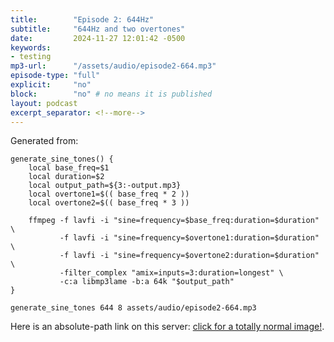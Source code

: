 ```yaml
---
title:        "Episode 2: 644Hz"
subtitle:     "644Hz and two overtones"
date:         2024-11-27 12:01:42 -0500
keywords:
- testing
mp3-url:      "/assets/audio/episode2-664.mp3"
episode-type: "full"
explicit:     "no"
block:        "no" # no means it is published
layout: podcast
excerpt_separator: <!--more-->
---
```


Generated from:


```
generate_sine_tones() {
    local base_freq=$1
    local duration=$2
    local output_path=${3:-output.mp3}
    local overtone1=$(( base_freq * 2 ))
    local overtone2=$(( base_freq * 3 ))

    ffmpeg -f lavfi -i "sine=frequency=$base_freq:duration=$duration" \
           -f lavfi -i "sine=frequency=$overtone1:duration=$duration" \
           -f lavfi -i "sine=frequency=$overtone2:duration=$duration" \
           -filter_complex "amix=inputs=3:duration=longest" \
           -c:a libmp3lame -b:a 64k "$output_path"
}

generate_sine_tones 644 8 assets/audio/episode2-664.mp3
```

Here is an absolute-path link on this server: <a href="/test-podcast/assets/img/totally_normal_image.png">click for a totally normal image!</a>.
